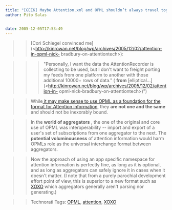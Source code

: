 ```yaml
---
title: "[GEEK] Maybe Attention.xml and OPML shouldn’t always travel together"
author: Pito Salas


date: 2005-12-05T17:53:49
---
```



>>

>> [Cori Schiegel convinced
me](<http://kinrowan.net/blog/wp/archives/2005/12/02/attention-in-opml-nick-
bradbury-on-attentiontech>):

>>

>>> "Personally, I want the data the AttentionRecorder is collecting to be
used, but I don't want to freight porting my feeds from one platform to
another with those additional 10000+ rows of data." ( **from**
[elliptical…](<http://kinrowan.net/blog/wp/archives/2005/12/02/attention-in-
opml-nick-bradbury-on-attentiontech>)")

>>

>> While[ it may make sense to use OPML as a foundation for the format for
Attention
information](<http://nick.typepad.com/blog/2005/11/an_attention_na_1.html>),
they **are not one and the same** and should not be inexorably bound.

>>

>> In the **world of aggregators** , the one of the original and core use of
OPML was interoperability -- import and export of a user's set of
subscriptions from one aggregator to the next. The **potential
voluminousness** of attention information would harm OPMLs role as the
universal interchange format between aggregators.

>>

>> Now the approach of using an app specific namespace for attention
information is perfectly fine, as long as it is optional, and as long as
aggregators can safely ignore it in cases when it doesn't matter. (I note that
from a purely parochial development effort point of view, this is superior to
a new format such as [XOXO](<http://en.wikipedia.org/wiki/XOXO>) which
aggregators generally aren't parsing nor generating.)

>>

>> Technorati Tags: [OPML](<http://www.technorati.com/tag/OPML>),
[attention](<http://www.technorati.com/tag/attention>),
[XOXO](<http://www.technorati.com/tag/XOXO>)


